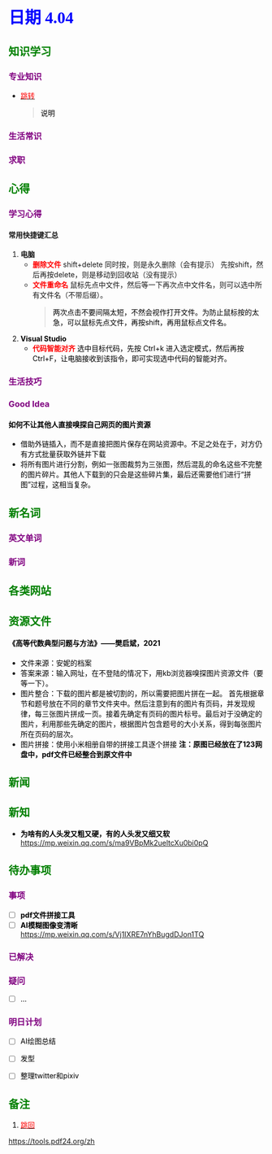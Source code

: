 ## <font color = blue face=楷体 size=6>日期 4.04 </font>

## <font color = green>知识学习 </font>
### <font color = purple>专业知识 </font>
+ <a id = "01-1">  [<font color = red>跳转</font>](#01-2)
   > <font color = o> 说明 </font>
### <font color = purple>生活常识 </font>

### <font color = purple>求职 </font>



## <font color = green>心得 </font>
### <font color = purple>学习心得 </font>
#### 常用快捷键汇总
1. **电脑**  
	+ <font color =red>**删除文件**</font> 
	shift+delete 同时按，则是永久删除（会有提示）
	先按shift，然后再按delete，则是移动到回收站（没有提示）
	+ <font color =red>**文件重命名**</font>
	鼠标先点中文件，然后等一下再次点中文件名，则可以选中所有文件名（不带后缀）。
		> <font color =o> 两次点击不要间隔太短，不然会视作打开文件。为防止鼠标按的太急，可以鼠标先点文件，再按shift，再用鼠标点文件名。
2. **Visual Studio**  
	+ <font color =red>**代码智能对齐**</font>
	选中目标代码，先按 Ctrl+k 进入选定模式，然后再按Ctrl+F，让电脑接收到该指令，即可实现选中代码的智能对齐。
### <font color = purple>生活技巧 </font>

### <font color = purple>Good Idea </font>
#### 如何不让其他人直接嗅探自己网页的图片资源
+ 借助外链插入，而不是直接把图片保存在网站资源中。不足之处在于，对方仍有方式批量获取外链并下载  
+ 将所有图片进行分割，例如一张图裁剪为三张图，然后混乱的命名这些不完整的图片碎片。其他人下载到的只会是这些碎片集，最后还需要他们进行“拼图”过程，这相当复杂。

## <font color = green>新名词 </font>
### <font color = purple>英文单词 </font>
### <font color = purple>新词 </font>



## <font color = green>各类网站 </font>


## <font color = green>资源文件 </font>
#### 《高等代数典型问题与方法》——樊启斌，2021
+ 文件来源：安妮的档案
+ 答案来源：输入网址，在不登陆的情况下，用kb浏览器嗅探图片资源文件（要等一下）。
+ 图片整合：下载的图片都是被切割的，所以需要把图片拼在一起。
	首先根据章节和题号放在不同的章节文件夹中。然后注意到有的图片有页码，并发现规律，每三张图片拼成一页。接着先确定有页码的图片标号。最后对于没确定的图片，利用那些先确定的图片，根据图片包含题号的大小关系，得到每张图片所在页码的层次。
+ 图片拼接：使用小米相册自带的拼接工具逐个拼接
**注：原图已经放在了123网盘中，pdf文件已经整合到原文件中**


## <font color = green>新闻 </font>


## <font color = green>新知 </font>
+ **为啥有的人头发又粗又硬，有的人头发又细又软**  
	https://mp.weixin.qq.com/s/ma9VBpMk2ueltcXu0bi0pQ


## <font color = green>待办事项 </font>
### <font color = purple>事项 </font>
- [ ] **pdf文件拼接工具**
- [ ] **AI模糊图像变清晰**  
	https://mp.weixin.qq.com/s/Vj1IXRE7nYhBugdDJon1TQ
### <font color = purple>已解决 </font>
### <font color = purple>疑问 </font>
- [ ] ...
### <font color = purple>明日计划 </font>
- [ ] AI绘图总结
- [ ] 发型
- [ ] 整理twitter和pixiv


## <font color = green>备注 </font>
  1. <a id ="01-2">[<font color = red>跳回</font>](#01-1)

https://tools.pdf24.org/zh


<!--stackedit_data:
eyJoaXN0b3J5IjpbLTM1NTEwNTM0MSwtODIzNzUxMTA0LDI4ND
c4MDExNywtMTM2NTM5ODQxMSwtNTA1NTE1NjQsMTU0NDA2Njg0
Myw3MDEzNjc1OCwtMTM0Mzk3NzgxLDEzNDc2NzYwNDAsLTExNT
czMTE3MjIsLTU4MDM5OTczLC03MzU4MzY3OTYsMTk4ODYyMzI2
MSw3NjQ1ODUyMDQsNjM4MzIxMTk5LDIwNTcxNzI3NDZdfQ==
-->